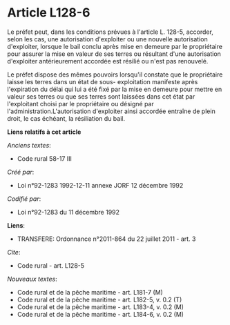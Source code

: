 # Article L128-6

Le préfet peut, dans les conditions prévues à l'article L. 128-5, accorder, selon les cas, une autorisation d'exploiter ou
une nouvelle autorisation d'exploiter, lorsque le bail conclu après mise en demeure par le propriétaire pour assurer la mise
en valeur de ses terres ou résultant d'une autorisation d'exploiter antérieurement accordée est résilié ou n'est pas
renouvelé. 

Le préfet dispose des mêmes pouvoirs lorsqu'il constate que le propriétaire laisse les terres dans un état de sous-
exploitation manifeste après l'expiration du délai qui lui a été fixé par la mise en demeure pour mettre en valeur ses terres
ou que ses terres sont laissées dans cet état par l'exploitant choisi par le propriétaire ou désigné par
l'administration.L'autorisation d'exploiter ainsi accordée entraîne de plein droit, le cas échéant, la résiliation du bail.

**Liens relatifs à cet article**

_Anciens textes_:

  - Code rural 58-17 III

_Créé par_:

  - Loi n°92-1283 1992-12-11 annexe JORF 12 décembre 1992

_Codifié par_:

  - Loi n°92-1283 du 11 décembre 1992

**Liens**:

  - TRANSFERE: Ordonnance n°2011-864 du 22 juillet 2011 - art. 3

_Cite_:

  - Code rural - art. L128-5

_Nouveaux textes_:

  - Code rural et de la pêche maritime - art. L181-7 (M)
  - Code rural et de la pêche maritime - art. L182-5, v. 0.2 (T)
  - Code rural et de la pêche maritime - art. L183-4, v. 0.2 (M)
  - Code rural et de la pêche maritime - art. L184-6, v. 0.2 (M)
